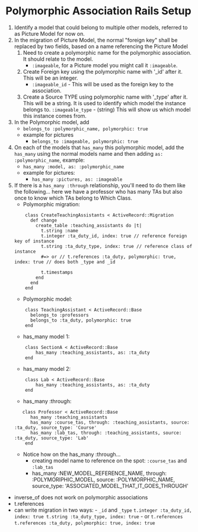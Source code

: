 # Polymorphic Association Rails Setup

1. Identify a model that could belong to multiple other models, referred to as Picture Model for now on.
1. In the migration of Picture Model, the normal "foreign key" shall be replaced by two fields, based on a name referencing the Picture Model
    1. Need to create a polymorphic name for the polymorphic association. It should relate to the model.
        - ` :imageable `, for a Picture model you might call it ` :imageable `.
    1. Create Foreign key using the polymorphic name with '_id' after it. This will be an integer.
        - ` :imageable_id ` - This will be used as the foreign key to the association.
    1. Create a Source TYPE using polymorphic name with '_type' after it. This will be a string. It is used to identify which model the instance belongs to.
        ` :imageable_type ` - (string) This will show us which model this instance comes from.
1. In the Polymorphic model, add
    - ` belongs_to :polymorphic_name, polymorphic: true `
    - example for pictures
        - ` belongs_to :imageable, polymorphic: true `
1. On each of the models that ` has_many ` this polymorphic model, add the ` has_many ` using the normal models name and then adding ` as: :polymorphic_name `, example:
    - ` has_many :model, as: :polymorphic_name `
    - example for pictures:
        - ` has_many :pictures, as: :imageable `
1. If there is a ` has_many :through ` relationship, you'll need to do them like the following... here we have a professor who has many TAs but also once to know which TAs belong to Which Class.
    - Polymorphic migration:
    ```
        class CreateTeachingAssistants < ActiveRecord::Migration
          def change
            create_table :teaching_assistants do |t|
              t.string :name
              t.integer :ta_duty_id, index: true // reference foreign key of instance
              t.string :ta_duty_type, index: true // reference class of instance
              #=> or // t.references :ta_duty, polymorphic: true, index: true // does both _type and _id

              t.timestamps
            end
          end
        end
    ```
    - Polymorphic model:
    ```
        class TeachingAssistant < ActiveRecord::Base
          belongs_to :professors
          belongs_to :ta_duty, polymorphic: true
        end
    ```
    - has_many model 1:
    ```
        class SectionA < ActiveRecord::Base
            has_many :teaching_assistants, as: :ta_duty
        end
    ```
    - has_many model 2:
    ```
        class Lab < ActiveRecord::Base
            has_many :teaching_assistants, as: :ta_duty
        end
    ```
    - has_many :through:
    ```
       class Professor < ActiveRecord::Base
          has_many :teaching_assistants
          has_many :course_tas, through: :teaching_assistants, source: :ta_duty, source_type: 'Course'
          has_many :lab_tas, through: :teaching_assistants, source: :ta_duty, source_type: 'Lab'
        end
    ```
    - Notice how on the has_many :through...
        - creating model name to reference on the spot: ` :course_tas ` and ` :lab_tas `
        - has_many :NEW_MODEL_REFERENCE_NAME, through: :POLYMORIPHIC_MODEL, source: :POLYMORPHIC_NAME, source_type: 'ASSOCIATED_MODEL_THAT_IT_GOES_THROUGH'
- inverse_of does not work on polymorphic associations
- t.references
- can write migration in two ways:
        - ` _id ` and ` _type `
            ```
                t.integer :ta_duty_id, index: true
                t.string :ta_duty_type, index: true
            ```
        - or ` t.references `
            ```
                t.references :ta_duty, polymorphic: true, index: true
            ```
